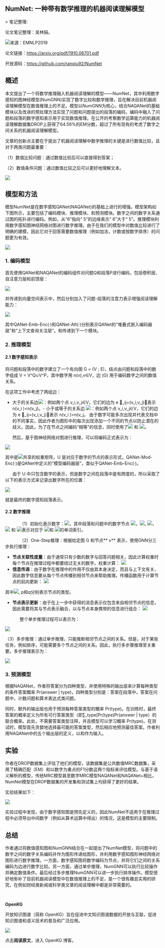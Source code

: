 
## NumNet: 一种带有数学推理的机器阅读理解模型

&gt; 笔记整理: 

论文笔记整理：吴林娟。

![](img/NumNet:-一种带有数学推理的机器阅读理解模型.md_1.png)来源：EMNLP2019

论文链接：https://arxiv.org/pdf/1910.06701.pdf

开放源码：https://github.com/ranqiu92/NumNet



## **概述**

本文提出了一个将数学推理融入机器阅读理解的模型——NumNet，其中利用数字感知的图神经模型(NumGNN)实现了数字比较和数学推理，旨在解决目前机器阅读理解模型在数值推理上的不足。模型以NumGNN为核心，结合NAQANet的基础模块以及改进的预处理方法实现了问题和问题提出的段落的编码，编码中融入了问题和段落的数字感知表示用于实现数值推理。在公开的考察数学运算能力的机器阅读理解数据集DROP上获得了64.56%的EM分数，超过了所有现有的考虑了数字之间关系的机器阅读理解模型。

文章的创新点主要在于提出了机器阅读理解中数学推理的关键是进行数值比较，且对于两类问题最重要：

（1）数值比较问题：通过数值比较后可以直接得到答案；

（2）数值条件问题：通过数值比较之后可以更好地理解文本。

![](img/NumNet:-一种带有数学推理的机器阅读理解模型.md_2.png)

## 

## **模型和方法**

模型NumNet是在数字感知QANet(NAQANet)的基础上进行的增强。模型架构如下图所示，主要包括了编码模块、推理模块、和预测模块。数字之间的数字关系通过图的拓扑进行编码。例如，从“6”指向“ 5”的边缘表示“ 6”大于“ 5”。推理模块利用数字感知图神经网络对图进行数字推理。由于在我们的模型中对数值比较进行了明确的建模，因此它对于回答需要数值推理（例如加法，计数或按数字排序）的问题更为有效。

![](img/NumNet:-一种带有数学推理的机器阅读理解模型.md_3.png)



### 1. 编码模型

首先使用QANet和NAQANet的编码组件对问题Q和段落P进行编码，包括卷积层、自注意力层和前馈层：

![](img/NumNet:-一种带有数学推理的机器阅读理解模型.md_4.png)

并传递到向量空间表示中，然后分别加入了问题-段落的注意力表示增强阅读理解能力：

![](img/NumNet:-一种带有数学推理的机器阅读理解模型.md_5.png)

其中QANet-Emb-Enc(·)和QANet-Att(·)分别表示QANet的“堆叠式嵌入编码器层”和“上下文查询关注层”。和传递到下一个模块。

### 

### 2. 推理模型

#### 2.1 数字感知表示

将问题和段落中的数字建立了一个有向图 G = (V ; E)，结点由问题和段落中的数字组成 V = V^Q∪V^P，其中数字用 n(v),v∈V，边 (G) 用于编码数字之间的数值关系。

在这项工作中考虑了两组边：
- 大于的关系边![](img/NumNet:-一种带有数学推理的机器阅读理解模型.md_6.png)：例如两个点 v_i,v_j∈V，它们的边为 e ⃗_ij=(v_i,v_j)，表示 n(v_i )&lt;n(v_j)。- 小于或等于的关系边 ![](img/NumNet:-一种带有数学推理的机器阅读理解模型.md_7.png)：例如两个点 v_i,v_j∈V，它们的边为 e ⃖_ij=(v_i,v_j)，表示 n(v_i )&gt;n(v_j。
由于数字可能多次出现并代表文档中的不同事实，因此作者为图形中的每次出现添加一个不同的节点以防止潜在的歧义。因此，为了在节点之间编码“相等”的信息，同时使用了![](img/NumNet:-一种带有数学推理的机器阅读理解模型.md_8.png) 和 ![](img/NumNet:-一种带有数学推理的机器阅读理解模型.md_9.png)。

      然后，基于图神经网络对图进行推理，可以将编码正式表示为：

![](img/NumNet:-一种带有数学推理的机器阅读理解模型.md_10.png)

其中是![](img/NumNet:-一种带有数学推理的机器阅读理解模型.md_11.png)共享的权重矩阵，U 是对应于数字的节点的表示形式，QANet-Mod-Enc(·)是QANet中定义的“模型编码器层”，类似于QANet-Emb-Enc(·)。

      由于 U 中只包含数字的表示，但是数字之间在段落中是有跨度的，所以采取了以下的表示方式来记录出数字所在的位置：

![](img/NumNet:-一种带有数学推理的机器阅读理解模型.md_12.png)

就是最终的数字感知段落表示。

#### 2.2 数字推理

            （1）初始化表示数字：![](img/NumNet:-一种带有数学推理的机器阅读理解模型.md_13.png)，其中段落和问题中的数字节点 ![](img/NumNet:-一种带有数学推理的机器阅读理解模型.md_14.png)，![](img/NumNet:-一种带有数学推理的机器阅读理解模型.md_15.png), ![](img/NumNet:-一种带有数学推理的机器阅读理解模型.md_16.png)，![](img/NumNet:-一种带有数学推理的机器阅读理解模型.md_17.png) 和 ![](img/NumNet:-一种带有数学推理的机器阅读理解模型.md_18.png)表示对应于 ![](img/NumNet:-一种带有数学推理的机器阅读理解模型.md_19.png)和 ![](img/NumNet:-一种带有数学推理的机器阅读理解模型.md_20.png)的单词索引。

            （2）One-Step推理：根据给定图 G 和节点** v** 表示，使用GNN分三步执行推理：
- ****节点关联性度量****：由于通常只有少数的数字与回答问题相关，因此计算权重时每个节点在推理过程中都要绕过无关的数字。权重计算：
**![](img/NumNet:-一种带有数学推理的机器阅读理解模型.md_21.png)**
- ****信息传递****：由于数字在推理中的作用不仅由其本身决定，而且与上下文有关，因此数字信息要从每个节点传播到相邻节点来帮助推理。传播函数用于计算节点的前向更新：
![](img/NumNet:-一种带有数学推理的机器阅读理解模型.md_22.png)

其中![](img/NumNet:-一种带有数学推理的机器阅读理解模型.md_23.png), p和q分别表示节点的类型。
- ****节点表示更新****：由于在上一步中获得的消息表示仅包含来自相邻节点的信息，因此需要将其与节点表示融合，以与节点本身携带的信息进行组合：
![](img/NumNet:-一种带有数学推理的机器阅读理解模型.md_24.png)

            整个单步推理过程可以表示为：

![](img/NumNet:-一种带有数学推理的机器阅读理解模型.md_25.png)

（3）多步推理：通过单步推理，只能推断相邻节点之间的关系。但是，对于某些任务，例如排序，可能需要多个节点之间的关系。因此，执行多步骤推理至关重要。多步推理表示为：

![](img/NumNet:-一种带有数学推理的机器阅读理解模型.md_26.png)



### 3. 预测模型

根据NAQANet，作者将答案分为四种类型，并使用特殊的输出层来计算每种类型的条件答案概率 Pr(answer | type)，四种类型分别是：答案在段落中，答案在问题中，计数问题和算术表达式类问题。

同时，额外的输出层也用于预测每种答案类型的概率 Pr(type)。在训练时，最终答案的概率定义为所有可行答案类型（即∑_type[Pr⁡(type)Pr⁡(answer | type）的联合概率。此处，不需要答案类型注释，并且模型可以学习概率 Pr(type)。在测试时，模型首先贪婪地选择最可能的答案类型，然后相应地预测最佳答案。作者利用NAQANet中的五个输出层的定义，以和作为输入。

## 

## **实验**

作者在DROP数据集上评估了他们的模型，该数据集是公共数值MRC数据集，采用了精确匹配（EM）和以数字为重点的F1分数这两个指标来评估模型。与基于语义解析的模型，传统MRC模型甚至数字MRC模型NAQANet和NAQANet+相比，NumNet模型在DROP数据集的开发集和测试集上均获得了更好的结果。

实验结果如下：

![](img/NumNet:-一种带有数学推理的机器阅读理解模型.md_27.png)

实验过程中发现，由于数字感知图是预先定义的，因此NumNet不适用于在推理过程中必须导出中间数字（例如从算术运算中得出）的情况，这是模型的主要限制。

## 

## **总结**

作者通过将数值感知图和NumGNN结合在一起提出了NumNet模型，将问题中的数字之间的数字关系编码并作为图形传递给图形，并利用数字感知图形神经网络对图形进行数字推理。一方面，数字感知图将数字编码为节点，并将它们之间的关系编码为边进行数字比较。另一方面，通过单步推理，NumGNN可以执行比较操作并确定数值条件。最后经过多步推理NumGNN可以进一步执行排序操作。模型很好地弥补了目前机器阅读模型中在数值推理上的不足，是一个很有趣且实用的研究，在例如财经类新闻或科学类文章的阅读理解中都是非常需要的。

 

**OpenKG**



开放知识图谱（简称 OpenKG）旨在促进中文知识图谱数据的开放与互联，促进知识图谱和语义技术的普及和广泛应用。

![](img/NumNet:-一种带有数学推理的机器阅读理解模型.md_28.jpeg)

点击**阅读原文**，进入 OpenKG 博客。
